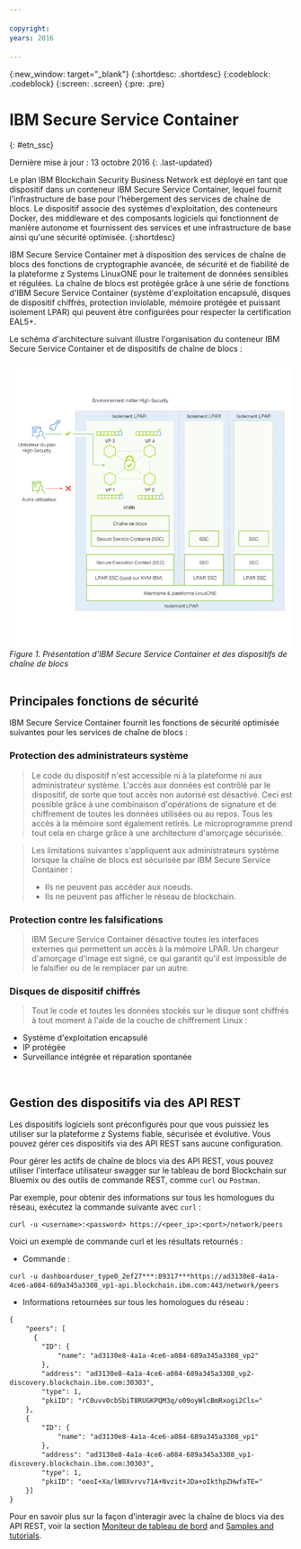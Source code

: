 ```yaml
---

copyright:
years: 2016

---
```


{:new_window: target="_blank"}
{:shortdesc: .shortdesc}
{:codeblock: .codeblock}
{:screen: .screen}
{:pre: .pre}


# IBM Secure Service Container
{: #etn_ssc}

Dernière mise à jour : 13 octobre 2016
{: .last-updated}

Le plan IBM Blockchain Security Business Network est déployé en tant que dispositif dans un conteneur IBM Secure Service Container, lequel fournit l'infrastructure de base pour l'hébergement des services de chaîne de blocs. Le dispositif associe des systèmes d'exploitation, des conteneurs Docker, des middleware et des composants logiciels qui fonctionnent de manière autonome et fournissent des services et une infrastructure de base ainsi qu'une sécurité optimisée.
{:shortdesc}

IBM Secure Service Container met à disposition des services de chaîne de blocs des fonctions de cryptographie avancée, de sécurité et de fiabilité de la plateforme z Systems LinuxONE pour le traitement de données sensibles et régulées. La chaîne de blocs est protégée grâce à une série de fonctions d'IBM Secure Service Container (système d'exploitation encapsulé, disques de dispositif chiffrés, protection inviolable, mémoire protégée et puissant isolement LPAR) qui peuvent être configurées pour respecter la certification EAL5+.

Le schéma d'architecture suivant illustre l'organisation du conteneur IBM Secure Service Container et de dispositifs de chaîne de blocs :

![Diagramme Architecture](images/Architecture_HSBN_SSC.png "IBM Secure Service Container et dispositifs de chaîne de blocs")
*Figure 1. Présentation d'IBM Secure Service Container et des dispositifs de chaîne de blocs*
<br><br>
## Principales fonctions de sécurité
IBM Secure Service Container fournit les fonctions de sécurité optimisée suivantes pour les services de chaîne de blocs :  

### Protection des administrateurs système
>Le code du dispositif n'est accessible ni à la plateforme ni aux administrateur système.  L'accès aux données est contrôlé par le dispositif, de sorte que tout accès non autorisé est désactivé.  Ceci est possible grâce à une combinaison d'opérations de signature et de chiffrement de toutes les données utilisées ou au repos. Tous les accès à la mémoire sont également retirés. Le microprogramme prend tout cela en charge grâce à une architecture d'amorçage sécurisée.

>Les limitations suivantes s'appliquent aux administrateurs système lorsque la chaîne de blocs est sécurisée par IBM Secure Service Container :
>* Ils ne peuvent pas accéder aux noeuds.
>* Ils ne peuvent pas afficher le réseau de blockchain.

### Protection contre les falsifications  
>IBM Secure Service Container désactive toutes les interfaces externes qui permettent un accès à la mémoire LPAR. Un chargeur d'amorçage d'image est signé, ce qui garantit qu'il est impossible de le falsifier ou de le remplacer par un autre.

### Disques de dispositif chiffrés
>Tout le code et toutes les données stockés sur le disque sont chiffrés à tout moment à l'aide de la couche de chiffrement Linux :  
- Système d'exploitation encapsulé
- IP protégée
- Surveillance intégrée et réparation spontanée  
<br>

## Gestion des dispositifs via des API REST
Les dispositifs logiciels sont préconfigurés pour que vous puissiez les utiliser sur la plateforme z Systems fiable, sécurisée et évolutive. Vous pouvez gérer ces dispositifs via des API REST sans aucune configuration.

Pour gérer les actifs de chaîne de blocs via des API REST, vous pouvez utiliser l'interface utilisateur swagger sur le tableau de bord Blockchain sur Bluemix ou des outils de commande REST, comme `curl` ou `Postman`.

Par exemple, pour obtenir des informations sur tous les homologues du réseau, exécutez la commande suivante avec `curl` :
```
curl -u <username>:<password> https://<peer_ip>:<port>/network/peers
```
Voici un exemple de commande curl et les résultats retournés :
* Commande :
```
curl -u dashboarduser_type0_2ef27***:89317***https://ad3130e8-4a1a-4ce6-a084-689a345a3308_vp1-api.blockchain.ibm.com:443/network/peers
```
* Informations retournées sur tous les homologues du réseau :
```
{
	"peers": [
      {
		"ID": {
			"name": "ad3130e8-4a1a-4ce6-a084-689a345a3308_vp2"
		},
		"address": "ad3130e8-4a1a-4ce6-a084-689a345a3308_vp2-discovery.blockchain.ibm.com:30303",
		"type": 1,
		"pkiID": "rC0uvv0cbSbiT8RUGKPQM3q/o09oyWlcBmRxogi2Cls="
	},
	{
		"ID": {
			"name": "ad3130e8-4a1a-4ce6-a084-689a345a3308_vp1"
		},
		"address": "ad3130e8-4a1a-4ce6-a084-689a345a3308_vp1-discovery.blockchain.ibm.com:30303",
		"type": 1,
		"pkiID": "oeoI+Xa/lW8Xvrvv71A+Nvzit+JDa+oIkthpZHwfaTE="
	}]
}
```
Pour en savoir plus sur la façon d'interagir avec la chaîne de blocs via des API REST, voir la section [Moniteur de tableau de bord](https://new-console.ng.bluemix.net/docs/services/blockchain/ibmblockchainmonitor.html) and [Samples and tutorials](https://new-console.ng.bluemix.net/docs/services/blockchain/ibmblockchain_tutorials.html).
